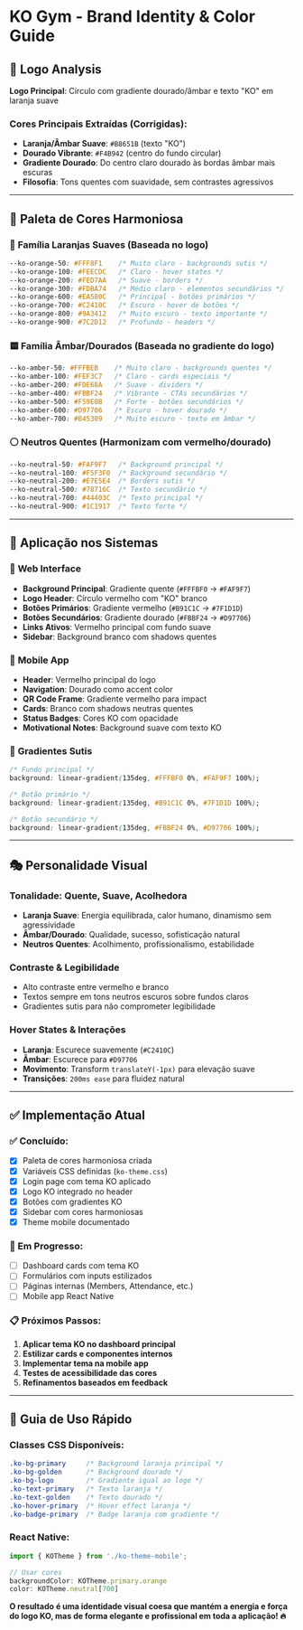 # KO Gym - Brand Identity & Color Guide

## 🎨 Logo Analysis
**Logo Principal**: Círculo com gradiente dourado/âmbar e texto "KO" em laranja suave

### Cores Principais Extraídas (Corrigidas):
- **Laranja/Âmbar Suave**: `#B8651B` (texto "KO") 
- **Dourado Vibrante**: `#F4B942` (centro do fundo circular)
- **Gradiente Dourado**: Do centro claro dourado às bordas âmbar mais escuras
- **Filosofia**: Tons quentes com suavidade, sem contrastes agressivos

---

## 🌈 Paleta de Cores Harmoniosa

### 🧡 **Família Laranjas Suaves** (Baseada no logo)
```css
--ko-orange-50: #FFF8F1    /* Muito claro - backgrounds sutis */
--ko-orange-100: #FEECDC   /* Claro - hover states */
--ko-orange-200: #FED7AA   /* Suave - borders */
--ko-orange-300: #FDBA74   /* Médio claro - elementos secundários */
--ko-orange-600: #EA580C   /* Principal - botões primários */
--ko-orange-700: #C2410C   /* Escuro - hover de botões */
--ko-orange-800: #9A3412   /* Muito escuro - texto importante */
--ko-orange-900: #7C2D12   /* Profundo - headers */
```

### 🟨 **Família Âmbar/Dourados** (Baseada no gradiente do logo)
```css
--ko-amber-50: #FFFBEB    /* Muito claro - backgrounds quentes */
--ko-amber-100: #FEF3C7   /* Claro - cards especiais */
--ko-amber-200: #FDE68A   /* Suave - dividers */
--ko-amber-400: #FBBF24   /* Vibrante - CTAs secundários */
--ko-amber-500: #F59E0B   /* Forte - botões secundários */
--ko-amber-600: #D97706   /* Escuro - hover dourado */
--ko-amber-700: #B45309   /* Muito escuro - texto em âmbar */
```

### ⚪ **Neutros Quentes** (Harmonizam com vermelho/dourado)
```css
--ko-neutral-50: #FAF9F7   /* Background principal */
--ko-neutral-100: #F5F3F0  /* Background secundário */
--ko-neutral-200: #E7E5E4  /* Borders sutis */
--ko-neutral-500: #78716C  /* Texto secundário */
--ko-neutral-700: #44403C  /* Texto principal */
--ko-neutral-900: #1C1917  /* Texto forte */
```

---

## 🎯 **Aplicação nos Sistemas**

### 📱 **Web Interface**
- **Background Principal**: Gradiente quente (`#FFFBF0` → `#FAF9F7`)
- **Logo Header**: Círculo vermelho com "KO" branco
- **Botões Primários**: Gradiente vermelho (`#B91C1C` → `#7F1D1D`)
- **Botões Secundários**: Gradiente dourado (`#FBBF24` → `#D97706`)
- **Links Ativos**: Vermelho principal com fundo suave
- **Sidebar**: Background branco com shadows quentes

### 📱 **Mobile App** 
- **Header**: Vermelho principal do logo
- **Navigation**: Dourado como accent color
- **QR Code Frame**: Gradiente vermelho para impact
- **Cards**: Branco com shadows neutras quentes
- **Status Badges**: Cores KO com opacidade
- **Motivational Notes**: Background suave com texto KO

### 🎨 **Gradientes Sutis**
```css
/* Fundo principal */
background: linear-gradient(135deg, #FFFBF0 0%, #FAF9F7 100%);

/* Botão primário */
background: linear-gradient(135deg, #B91C1C 0%, #7F1D1D 100%);

/* Botão secundário */  
background: linear-gradient(135deg, #FBBF24 0%, #D97706 100%);
```

---

## 🎭 **Personalidade Visual**

### **Tonalidade**: Quente, Suave, Acolhedora
- **Laranja Suave**: Energia equilibrada, calor humano, dinamismo sem agressividade
- **Âmbar/Dourado**: Qualidade, sucesso, sofisticação natural  
- **Neutros Quentes**: Acolhimento, profissionalismo, estabilidade

### **Contraste & Legibilidade**
- Alto contraste entre vermelho e branco
- Textos sempre em tons neutros escuros sobre fundos claros
- Gradientes sutis para não comprometer legibilidade

### **Hover States & Interações**
- **Laranja**: Escurece suavemente (`#C2410C`)
- **Âmbar**: Escurece para `#D97706`
- **Movimento**: Transform `translateY(-1px)` para elevação suave
- **Transições**: `200ms ease` para fluidez natural

---

## ✅ **Implementação Atual**

### **✅ Concluído:**
- [x] Paleta de cores harmoniosa criada
- [x] Variáveis CSS definidas (`ko-theme.css`)
- [x] Login page com tema KO aplicado
- [x] Logo KO integrado no header
- [x] Botões com gradientes KO
- [x] Sidebar com cores harmoniosas
- [x] Theme mobile documentado

### **🔄 Em Progresso:**
- [ ] Dashboard cards com tema KO
- [ ] Formulários com inputs estilizados
- [ ] Páginas internas (Members, Attendance, etc.)
- [ ] Mobile app React Native

### **📋 Próximos Passos:**
1. **Aplicar tema KO no dashboard principal**
2. **Estilizar cards e componentes internos**
3. **Implementar tema na mobile app**
4. **Testes de acessibilidade das cores**
5. **Refinamentos baseados em feedback**

---

## 🎨 **Guia de Uso Rápido**

### **Classes CSS Disponíveis:**
```css
.ko-bg-primary     /* Background laranja principal */
.ko-bg-golden      /* Background dourado */
.ko-bg-logo        /* Gradiente igual ao logo */  
.ko-text-primary   /* Texto laranja */
.ko-text-golden    /* Texto dourado */
.ko-hover-primary  /* Hover effect laranja */
.ko-badge-primary  /* Badge laranja com gradiente */
```

### **React Native:**
```javascript
import { KOTheme } from './ko-theme-mobile';

// Usar cores
backgroundColor: KOTheme.primary.orange
color: KOTheme.neutral[700]
```

**O resultado é uma identidade visual coesa que mantém a energia e força do logo KO, mas de forma elegante e profissional em toda a aplicação! 🔥**